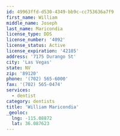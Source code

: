 ```yaml
---
id: 49963ffd-d530-4349-bb9c-cc753636a7f9
first_name: William
middle_name: Joseph
last_name: Maricondia
license_type: DDS
license_number: '4092'
license_status: Active
license_expiration: '42185'
address: '7175 Durango St'
city: 'Las Vegas'
state: NV
zip: '89120'
phone: '(702) 565-6000'
fax: '(702) 565-0474'
services:
  - dentist
category: dentists
title: 'William Maricondia'
_geoloc:
  lng: -115.08872
  lat: 36.087623
---
```

